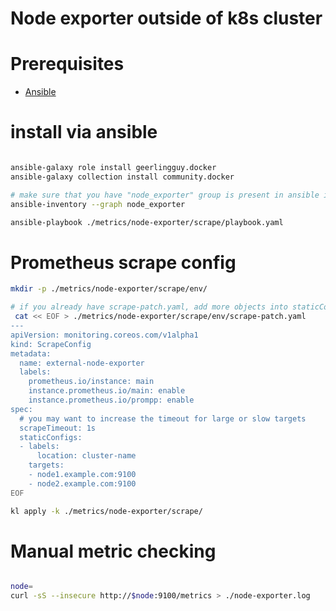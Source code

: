 
# Node exporter outside of k8s cluster

# Prerequisites

- [Ansible](../../../docs/ansible.md)

# install via ansible

```bash

ansible-galaxy role install geerlingguy.docker
ansible-galaxy collection install community.docker

# make sure that you have "node_exporter" group is present in ansible inventory
ansible-inventory --graph node_exporter

ansible-playbook ./metrics/node-exporter/scrape/playbook.yaml

```

# Prometheus scrape config

```bash
mkdir -p ./metrics/node-exporter/scrape/env/

# if you already have scrape-patch.yaml, add more objects into staticConfigs list
 cat << EOF > ./metrics/node-exporter/scrape/env/scrape-patch.yaml
---
apiVersion: monitoring.coreos.com/v1alpha1
kind: ScrapeConfig
metadata:
  name: external-node-exporter
  labels:
    prometheus.io/instance: main
    instance.prometheus.io/main: enable
    instance.prometheus.io/prompp: enable
spec:
  # you may want to increase the timeout for large or slow targets
  scrapeTimeout: 1s
  staticConfigs:
  - labels:
      location: cluster-name
    targets:
    - node1.example.com:9100
    - node2.example.com:9100
EOF

kl apply -k ./metrics/node-exporter/scrape/

```

# Manual metric checking

```bash

node=
curl -sS --insecure http://$node:9100/metrics > ./node-exporter.log

```
